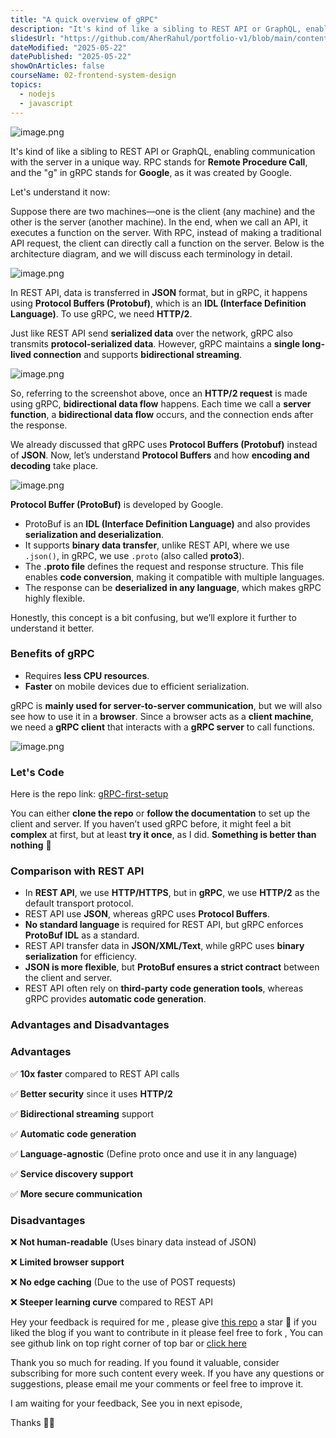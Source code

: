```yaml
---
title: "A quick overview of gRPC"
description: "It's kind of like a sibling to REST API or GraphQL, enabling communication with the server in a unique way. RPC stands for Remote Procedure Call, and the 'g' in gRPC stands for Google, as it was created by Google."
slidesUrl: "https://github.com/AherRahul/portfolio-v1/blob/main/content/articles"
dateModified: "2025-05-22"
datePublished: "2025-05-22"
showOnArticles: false
courseName: 02-frontend-system-design
topics:
  - nodejs
  - javascript
---
```


![image.png](https://res.cloudinary.com/duojkrgue/image/upload/v1744045783/Portfolio/FrontendSystemDesignCourse/5_uc5xlf.png)

It's kind of like a sibling to REST API or GraphQL, enabling communication with the server in a unique way. RPC stands for **Remote Procedure Call**, and the "g" in gRPC stands for **Google**, as it was created by Google.

Let's understand it now:

Suppose there are two machines—one is the client (any machine) and the other is the server (another machine). In the end, when we call an API, it executes a function on the server. With RPC, instead of making a traditional API request, the client can directly call a function on the server. Below is the architecture diagram, and we will discuss each terminology in detail.

![image.png](https://heyashu.in/images/blogs/grpc_2.jpg)

In REST API, data is transferred in **JSON** format, but in gRPC, it happens using **Protocol Buffers (Protobuf)**, which is an **IDL (Interface Definition Language)**. To use gRPC, we need **HTTP/2**.

Just like REST API send **serialized data** over the network, gRPC also transmits **protocol-serialized data**. However, gRPC maintains a **single long-lived connection** and supports **bidirectional streaming**.

![image.png](https://heyashu.in/images/blogs/grpc_3.jpg)

So, referring to the screenshot above, once an **HTTP/2 request** is made using gRPC, **bidirectional data flow** happens. Each time we call a **server function**, a **bidirectional data flow** occurs, and the connection ends after the response.

We already discussed that gRPC uses **Protocol Buffers (Protobuf)** instead of **JSON**. Now, let’s understand **Protocol Buffers** and how **encoding and decoding** take place.

![image.png](https://heyashu.in/images/blogs/grpoc_4.jpg)

**Protocol Buffer (ProtoBuf)** is developed by Google.

* ProtoBuf is an **IDL (Interface Definition Language)** and also provides **serialization and deserialization**.
* It supports **binary data transfer**, unlike REST API, where we use `.json()`, in gRPC, we use `.proto` (also called **proto3**).
* The **.proto file** defines the request and response structure. This file enables **code conversion**, making it compatible with multiple languages.
* The response can be **deserialized in any language**, which makes gRPC highly flexible.

Honestly, this concept is a bit confusing, but we’ll explore it further to understand it better.

### **Benefits of gRPC**

* Requires **less CPU resources**.
* **Faster** on mobile devices due to efficient serialization.

gRPC is **mainly used for server-to-server communication**, but we will also see how to use it in a **browser**. Since a browser acts as a **client machine**, we need a **gRPC client** that interacts with a **gRPC server** to call functions.

![image.png](https://heyashu.in/images/blogs/grpc_5.jpg)

### **Let's Code**

Here is the repo link: [gRPC-first-setup](https://github.com/ashumsd7/gRPC-first-setup)

You can either **clone the repo** or **follow the documentation** to set up the client and server. If you haven’t used gRPC before, it might feel a bit **complex** at first, but at least **try it once**, as I did. **Something is better than nothing** 🙂


### **Comparison with REST API**

* In **REST API**, we use **HTTP/HTTPS**, but in **gRPC**, we use **HTTP/2** as the default transport protocol.
* REST API use **JSON**, whereas gRPC uses **Protocol Buffers**.
* **No standard language** is required for REST API, but gRPC enforces **ProtoBuf IDL** as a standard.
* REST API transfer data in **JSON/XML/Text**, while gRPC uses **binary serialization** for efficiency.
* **JSON is more flexible**, but **ProtoBuf ensures a strict contract** between the client and server.
* REST API often rely on **third-party code generation tools**, whereas gRPC provides **automatic code generation**.


### **Advantages and Disadvantages**

### **Advantages**

✅ **10x faster** compared to REST API calls

✅ **Better security** since it uses **HTTP/2**

✅ **Bidirectional streaming** support

✅ **Automatic code generation**

✅ **Language-agnostic** (Define proto once and use it in any language)

✅ **Service discovery support**

✅ **More secure communication**

### **Disadvantages**

❌ **Not human-readable** (Uses binary data instead of JSON)

❌ **Limited browser support**

❌ **No edge caching** (Due to the use of POST requests)

❌ **Steeper learning curve** compared to REST API

Hey your feedback is required for me , please give  [this repo](https://github.com/aherrahul/portfolio-v1/) a star 🌟 if you liked the blog
if you want to contribute in it please feel free to fork , You can see github link on top right corner of top bar or  [click here](https://github.com/aherrahul/portfolio-v1/)


Thank you so much for reading. If you found it valuable, consider subscribing for more such content every week. If you have any questions or suggestions, please email me your comments or feel free to improve it.

I am waiting for your feedback, See you in next episode,


Thanks 👋🏻
